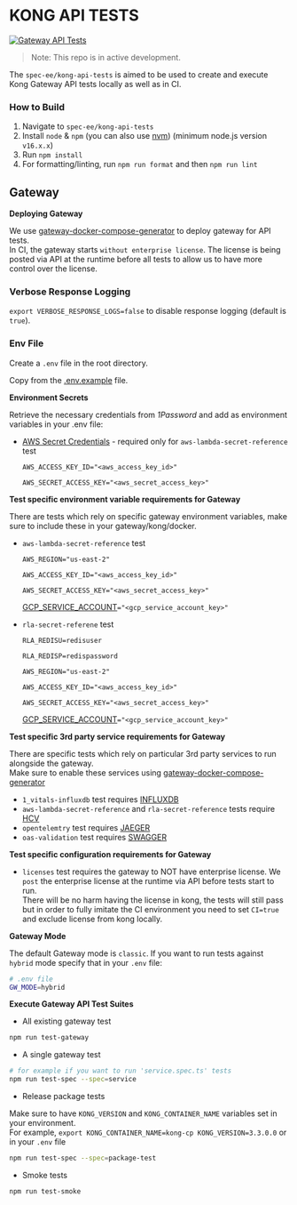 # KONG API TESTS

[![Gateway API Tests](https://github.com/Kong/kong-ee/actions/workflows/gateway-api-tests.yml/badge.svg)](https://github.com/Kong/kong-ee/actions/workflows/gateway-api-tests.yml)

> Note: This repo is in active development.

The `spec-ee/kong-api-tests` is aimed to be used to create and execute Kong Gateway API tests locally as well as in CI.

### How to Build

1. Navigate to `spec-ee/kong-api-tests`
2. Install `node` & `npm` (you can also use [nvm](https://github.com/nvm-sh/nvm)) (minimum node.js version `v16.x.x`)
3. Run `npm install`
4. For formatting/linting, run `npm run format` and then `npm run lint`

## Gateway

**Deploying Gateway**

We use [gateway-docker-compose-generator](https://github.com/Kong/gateway-docker-compose-generator) to deploy gateway for API tests.\
In CI, the gateway starts `without enterprise license`. The license is being posted via API at the runtime before all tests to allow us to have more control over the license.

### Verbose Response Logging

`export VERBOSE_RESPONSE_LOGS=false` to disable response logging (default is `true`).


### Env File

Create a `.env` file in the root directory.

Copy from the [.env.example](https://github.com/Kong/kong-api-tests/blob/contrib/readme-update/.env.example.gateway) file.

**Environment Secrets**

Retrieve the necessary credentials from _1Password_ and add as environment variables in your .env file:

- [AWS Secret Credentials](https://start.1password.com/open/i?a=KJVYOL2OTVGRPAAAHEVOL6MXZE&v=q7r4hh4465zentymwtoonxxp3m&i=3o5zhzexnfhyldid53j6fquvwm&h=team-kong.1password.com) - required only for `aws-lambda-secret-reference` test

  `AWS_ACCESS_KEY_ID="<aws_access_key_id>"`

  `AWS_SECRET_ACCESS_KEY="<aws_secret_access_key>"`

**Test specific environment variable requirements for Gateway**

There are tests which rely on specific gateway environment variables, make sure to include these in your gateway/kong/docker.

- `aws-lambda-secret-reference` test

  `AWS_REGION="us-east-2"`

  `AWS_ACCESS_KEY_ID="<aws_access_key_id>"`

  `AWS_SECRET_ACCESS_KEY="<aws_secret_access_key>"`

  [GCP_SERVICE_ACCOUNT](https://start.1password.com/open/i?a=KJVYOL2OTVGRPAAAHEVOL6MXZE&v=q7r4hh4465zentymwtoonxxp3m&i=w2gvxcep5ffevmiykbfq4ffb64&h=team-kong.1password.com)`="<gcp_service_account_key>"`

- `rla-secret-referene` test

  `RLA_REDISU=redisuser`

  `RLA_REDISP=redispassword`

  `AWS_REGION="us-east-2"`

  `AWS_ACCESS_KEY_ID="<aws_access_key_id>"`

  `AWS_SECRET_ACCESS_KEY="<aws_secret_access_key>"`

  [GCP_SERVICE_ACCOUNT](https://start.1password.com/open/i?a=KJVYOL2OTVGRPAAAHEVOL6MXZE&v=q7r4hh4465zentymwtoonxxp3m&i=w2gvxcep5ffevmiykbfq4ffb64&h=team-kong.1password.com)`="<gcp_service_account_key>"`

**Test specific 3rd party service requirements for Gateway**

There are specific tests which rely on particular 3rd party services to run alongside the gateway.\
Make sure to enable these services using [gateway-docker-compose-generator](https://eu.api.konghq.com/konnect-api)

- `1_vitals-influxdb` test requires [INFLUXDB](https://github.com/Kong/gateway-docker-compose-generator/blob/d9ee692675d4efdb14d0e1b8376b20a290f72b34/docker-compose.yml.sh#L32)
- `aws-lambda-secret-reference` and `rla-secret-reference` tests require [HCV](https://github.com/Kong/gateway-docker-compose-generator/blob/d9ee692675d4efdb14d0e1b8376b20a290f72b34/docker-compose.yml.sh#L40)
- `opentelemtry` test requires [JAEGER](https://github.com/Kong/gateway-docker-compose-generator/blob/d9ee692675d4efdb14d0e1b8376b20a290f72b34/docker-compose.yml.sh#L54)
- `oas-validation` test requires [SWAGGER](https://github.com/Kong/gateway-docker-compose-generator/blob/main/docker-compose.yml.sh#L36)

**Test specific configuration requirements for Gateway**

- `licenses` test requires the gateway to NOT have enterprise license. We `post` the enterprise license at the runtime via API before tests start to run.\
  There will be no harm having the license in kong, the tests will still pass but in order to fully imitate the CI environment you need to set `CI=true` and exclude license from kong locally.

**Gateway Mode**

The default Gateway mode is `classic`. If you want to run tests against `hybrid` mode specify that in your `.env` file:

```bash
# .env file
GW_MODE=hybrid
```

**Execute Gateway API Test Suites**

- All existing gateway test

```bash
npm run test-gateway
```

- A single gateway test

```bash
# for example if you want to run 'service.spec.ts' tests
npm run test-spec --spec=service
```

- Release package tests

Make sure to have `KONG_VERSION` and `KONG_CONTAINER_NAME` variables set in your environment.\
For example, `export KONG_CONTAINER_NAME=kong-cp KONG_VERSION=3.3.0.0` or in your `.env` file


```bash
npm run test-spec --spec=package-test
```

- Smoke tests

```bash
npm run test-smoke
```